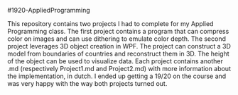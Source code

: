 #1920-AppliedProgramming

This repository contains two projects I had to complete for my Applied Programming class.
The first project contains a program that can compress color on images and can use dithering to emulate color depth.
The second project leverages 3D object creation in WPF. The project can construct a 3D model from boundaries of countries and reconstruct them in 3D.
The height of the object can be used to visualize data.
Each project contains another .md (respectively Project1.md and Project2.md) with more information about the implementation, in dutch.
I ended up getting a 19/20 on the course and was very happy with the way both projects turned out.

